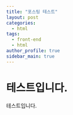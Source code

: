 ```yaml
---
title: "포스팅 테스트"
layout: post
categories:
  - html
tags:
  - front-end
  - html
author_profile: true
sidebar_main: true
---
```


# 테스트입니다.

테스트입니다.
